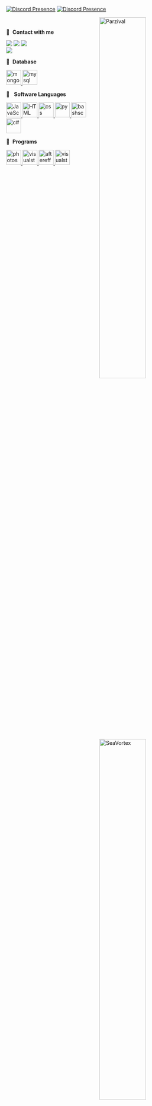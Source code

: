 [![Discord Presence](https://lanyard-profile-readme.vercel.app/api/852835374559658014 )](https://discord.com/users/852835374559658014)
[![Discord Presence](https://lanyard-profile-readme.vercel.app/api/288383542604333057 )](https://discord.com/users/288383542604333057) </br>
<p><img align="right" width="50%" src="https://github-readme-stats.vercel.app/api/top-langs?username=seavortex&theme=dark&show_icons=true&locale=en&layout=compact" alt="Parzival"  /></p><p>&nbsp;<img align="right" width="50%" src="https://github-readme-stats.vercel.app/api?username=JeParzival&theme=dark&show_icons=true&locale=en" alt="SeaVortex"  ></p>
                  
🔗 &nbsp;**Contact with me**
<p align="left">
<a href="https://discord.com/devmind" target"blank_"><img src="https://img.shields.io/badge/DevMind%20-7289DA.svg?&style=for-the-badge&logo=discord&logoColor=white"></a>
<a href="https://open.spotify.com/user/31dj7rpkh76vh2maepbxi57i6a3e" target"blank_"><img src="https://img.shields.io/badge/Spotify%20-1ed760.svg?&style=for-the-badge&logo=spotify&logoColor=white"></a>
<a href="https://instagram.com/fck_parzival" target"blank_"><img src="https://img.shields.io/badge/INSTAGRAM%20-DC3175.svg?&style=for-the-badge&logo=instagram&logoColor=white"></a>
</br><img src="https://komarev.com/ghpvc/?username=JeParzival&color=dc143c"/>
 </br>

🔗 &nbsp;**Database**
<p align="left">
<a href="https://www.mongodb.com" target="_blank"> <img src="https://cdn.iconscout.com/icon/free/png-256/mongodb-3629020-3030245.png" alt="mongodb" width="40" height="40"/> </a>
<a href="https://www.mysql.com/" target="_blank"> <img src="https://www.freepnglogos.com/uploads/logo-mysql-png/logo-mysql-mysql-logo-png-images-are-download-crazypng-21.png" alt="mysql" width="40" height="40"/> </a>  </br>

🔗 &nbsp; **Software Languages**
<p align="left">  
<a href="#" target="_blank"> <img src="https://turkmenzaman.com/assets/images/javascript-39417.png" alt="JavaScript" width="40" height="40"/> </a>
<a href="#" target="_blank"> <img src="https://cdn-icons-png.flaticon.com/512/732/732212.png" alt="HTML" width="40" height="40"/> </a>
<a href="#" target="_blank"> <img src="https://static.cdnlogo.com/logos/c/18/css.svg" alt="css" width="40" height="40"/> </a>
<a href="#" target="_blank"> <img src="https://hackaday.com/wp-content/uploads/2019/09/python-logo.png" alt="py" width="40" height="40"/> </a>
<a href="#" target="_blank"> <img src="https://cdn.worldvectorlogo.com/logos/c--4.svg" alt="bashscript" width="40" height="40"/> </a>
<a href="#" target="_blank"> <img src="https://www.linuxjournal.com/sites/default/files/styles/360_250/public/nodeimage/story/bash-icon_0.png?itok=JZG6p4sq" alt="c#" width="40" height="40"/> </a></br>
   
🔗 &nbsp;**Programs**
<p align="left">
<a href="https://code.visualstudio.com/" target="_blank"> <img src="https://upload.wikimedia.org/wikipedia/commons/thumb/a/af/Adobe_Photoshop_CC_icon.svg/1051px-Adobe_Photoshop_CC_icon.svg.png" alt="photoshop" width="40" height="40"/> </a>
<a href="https://www.photoshop.com/en" target="_blank"> <img src="https://upload.wikimedia.org/wikipedia/commons/thumb/9/9a/Visual_Studio_Code_1.35_icon.svg/2048px-Visual_Studio_Code_1.35_icon.svg.png" alt="visualstudio" width="40" height="40"/> </a>
<a href="https://www.adobe.com/tr/products/aftereffects.html?skwcid=AL!3085!3!340872476126!e!!g!!adobe%20after%20effect&mv=search&sdid=MYYBRYZH&ef_id=Cj0KCQiAwqCOBhCdARIsAEPyW9kMiApFZMNQn4mYFQioZh6fsXfo1q9snW8rdylnBq2p-cBmcyRz-IAaAq-REALw_wcB:G:s&s_kwcid=AL!3085!3!" target="_blank"> <img src="https://upload.wikimedia.org/wikipedia/commons/thumb/c/cb/Adobe_After_Effects_CC_icon.svg/2101px-Adobe_After_Effects_CC_icon.svg.png" alt="aftereffects" width="40" height="40"/> </a>  
<a href="https://nodejs.org/en/" target="_blank"> <img src="https://www.pikpng.com/pngl/b/430-4309640_js-logo-nodejs-logo-clipart.png" alt="visualstudio" width="40" height="40"/> </a>  
